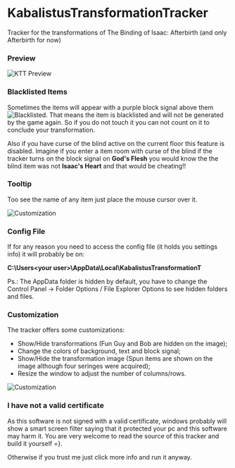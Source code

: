 # KabalistusTransformationTracker
Tracker for the transformations of The Binding of Isaac: Afterbirth (and only Afterbirth for now)

### Preview

![KTT Preview](http://i.imgur.com/RK67bmi.png)


### Blacklisted Items
Sometimes the items will appear with a purple block signal above them ![Blacklisted](http://i.imgur.com/4sexoAh.png). That means the item is blacklisted and will not be generated by the game again. So if you do not touch it you can not count on it to conclude your transformation.

Also if you have curse of the blind active on the current floor this feature is disabled. Imagine if you enter a item room with curse of the blind if the tracker turns on the block signal on **God's Flesh** you would know the the blind item was not **Isaac's Heart** and that would be cheating!!


### Tooltip
Too see the name of any item just place the mouse cursor over it.

![Customization](http://i.imgur.com/I1bmZap.png)


### Config File
If for any reason you need to access the config file (it holds you settings info) it will probably be on:

__C:\Users\<your user>\AppData\Local\KabalistusTransformationT__

Ps.: The AppData folder is hidden by default, you have to change the Control Panel -> Folder Options / File Explorer Options to see hidden folders and files.


### Customization
The tracker offers some customizations:
* Show/Hide transformations (Fun Guy and Bob are hidden on the image);
* Change the colors of background, text and block signal;
* Show/Hide the transformation image (Spun items are shown on the image although four seringes were acquired);
* Resize the window to adjust the number of columns/rows.

![Customization](http://i.imgur.com/6xBmAkG.png)


### I have not a valid certificate
As this software is not signed with a valid certificate, windows probably will show a smart screen filter saying that it protected your pc and this software may harm it. You are very welcome to read the source of this tracker and build it yourself =}.

Otherwise if you trust me just click more info and run it anyway.









